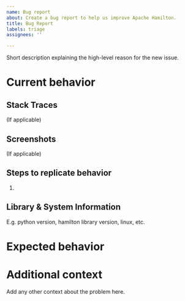 ```yaml
---
name: Bug report
about: Create a bug report to help us improve Apache Hamilton.
title: Bug Report
labels: triage
assignees: ''

---
```


Short description explaining the high-level reason for the new issue.

# Current behavior


## Stack Traces
(If applicable)

## Screenshots
(If applicable)


## Steps to replicate behavior
1.

## Library & System Information
E.g. python version, hamilton library version, linux, etc.


# Expected behavior


# Additional context
Add any other context about the problem here.
